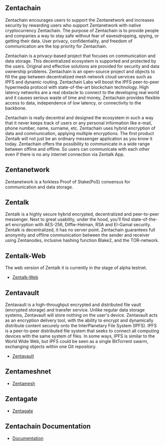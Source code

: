 ## Zentachain

Zentachain encourages users to support the Zentanetwork and increases security by rewarding users who support Zentanetwork with native cryptocurrency Zentachain. The purpose of Zentachain is to provide people and companies a way to stay safe without fear of eavesdropping, spying, or getting their data. User privacy, confidentiality, and freedom of communication are the top priority for Zentachain.

Zentachain is a privacy-based project that focuses on communication and data storage. This decentralized ecosystem is supported and protected by the users. Original and effective solutions are provided for security and data ownership problems. Zentachain is an open-source project and objects to fill the gap between decentralized mesh network cloud services such as IPFS ​and dynamic routing. Zentachain Labs will boost the IPFS peer-to-peer hypermedia protocol with state-of-the-art blockchain technology.
High latency networks are a real obstacle to connect to the developing real world and it causes serious waste of time and money, Zentachain provides flexible access to data, independence of low latency, or connectivity to the backbone.

Zentachain is really decentral and designed the ecosystem in such a way that it never keeps track of users or any personal information like e-mail, phone number, name, surname, etc. Zentachain uses hybrid encryption of data and communication, applying multiple encryptions. The first product Zentalk will not just be an ordinary messenger application as you know it today. Zentachain offers the possibility to communicate in a wide range between offline and offline. So users can communicate with each other even if there is no any internet connection via Zentalk App.

## Zentanetwork

Zentanetwork is a forkless Proof of Stake(PoS) consensus  for communication and data storage.

## Zentalk

Zentalk is a highly secure hybrid encrypted, decentralized and peer-to-peer messenger. Next to great usability, under the hood, you’ll find state-of-the-art encryption with AES-256, Diffie-Helman, RSA and El-Gamal security. Zentalk is decentralized, it has no server point. Zentachain guarantees full anonymity and offline communication between the sender and receiver using Zentanodes, inclusive hashing function Blake2, and the TOR-network.

## Zentalk-Web

The web version of Zentalk it is currently in the stage of alpha testnet.
* [Zentalk-Web](https://zentalk.chat)

## Zentavault

Zentavault is a high-throughput encrypted and distributed file vault (encrypted storage) and transfer service. Unlike regular data storage systems, Zentavault will store nothing on the user's device. Zentavault acts as an encryption delivery tool, with the ability to encrypt and dynamically distribute content securely onto the InterPlanetary File System (IPFS). IPFS is a peer-to-peer distributed file system that seeks to connect all computing devices with the same system of files. In some ways, IPFS is similar to the World Wide Web, but IPFS could be seen as a single BitTorrent swarm, exchanging objects within one Git repository.

* [Zentavault](https://github.com/ZentaChain/Zentavault)

## Zentameshnet

* [Zentamesh](https://github.com/ZentaChain/Zentamesh)

## Zentagate

* [Zentagate](https://github.com/ZentaChain/Zentamesh)
 
## Zentachain Documentation

* [Documentation](https://docs.zentachain.io)
